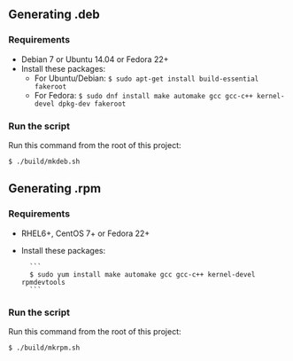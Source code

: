 ## Generating .deb

### Requirements

- Debian 7 or Ubuntu 14.04 or Fedora 22+
- Install these packages:
    - For Ubuntu/Debian: `$ sudo apt-get install build-essential fakeroot`
    - For Fedora: `$ sudo dnf install make automake gcc gcc-c++ kernel-devel dpkg-dev fakeroot`

 ### Run the script

Run this command from the root of this project:

 ```
 $ ./build/mkdeb.sh
 ```

 ## Generating .rpm

 ### Requirements

 - RHEL6+, CentOS 7+ or Fedora 22+
 - Install these packages:

         ```
         $ sudo yum install make automake gcc gcc-c++ kernel-devel rpmdevtools
         ```

  ### Run the script

 Run this command from the root of this project:

  ```
  $ ./build/mkrpm.sh
  ```
